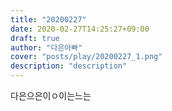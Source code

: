 ```yaml
---
title: "20200227"
date: 2020-02-27T14:25:27+09:00
draft: true
author: "다은아빠"
cover: "posts/play/20200227_1.png"
description: "description"
---
```


다은으은이ㅇ이는느는 
